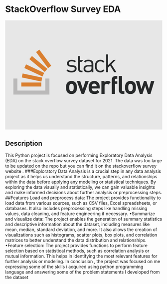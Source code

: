 # StackOverflow Survey EDA
![](stack.png)
## Description
This Python project is focused on performing Exploratory Data Analysis (EDA) on the stack overflow survey dataset for 2021. The data was too large to be updated on the repo but you can find it on the stackoverflow survey website . 
###Exploratory Data Analysis is a crucial step in any data analysis project as it helps us understand the structure, patterns, and relationships within the data before applying any modeling or statistical techniques. By exploring the data visually and statistically, we can gain valuable insights and make informed decisions about further analysis or preprocessing steps.
##Features
Load and preprocess data: The project provides functionality to load data from various sources, such as CSV files, Excel spreadsheets, or databases. It also includes preprocessing steps like handling missing values, data cleaning, and feature engineering if necessary.
•Summarize and visualize data: The project enables the generation of summary statistics and descriptive information about the dataset, including measures like mean, median, standard deviation, and more. It also allows the creation of visualizations such as histograms, scatter plots, box plots, and correlation matrices to better understand the data distribution and relationships.
•Feature selection: The project provides functions to perform feature selection based on statistical methods, such as correlation analysis or mutual information. This helps in identifying the most relevant features for further analysis or modeling.
 In conclusion , the project was focused on me expressing some of the skills i acquired using python programming language and answering some of the problem statements I developed from the dataset

